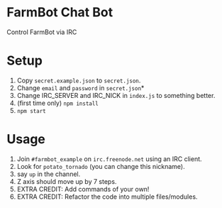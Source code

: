 # FarmBot Chat Bot

Control FarmBot via IRC

# Setup

1. Copy `secret.example.json` to `secret.json`.
2. Change `email` and `password` in `secret.json`*
2. Change IRC_SERVER and IRC\_NICK in `index.js` to something better.
3. (first time only) `npm install`
4. `npm start`

# Usage

1. Join `#farmbot_example` on `irc.freenode.net` using an IRC client.
2. Look for `potato_tornado` (you can change this nickname).
3. say `up` in the channel.
4. Z axis should move up by 7 steps.
5. EXTRA CREDIT: Add commands of your own!
6. EXTRA CREDIT: Refactor the code into multiple files/modules.


